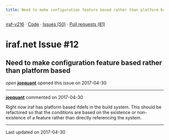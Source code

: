 ```yaml
---
title: Need to make configuration feature based rather than platform based #12
---
```


[iraf-v216](/iraf-v216) · [Code](https://github.com/iraf-community/iraf/tree/iraf-v216) · [Issues (50)](/iraf-v216/issues) · [Pull requests (81)](/iraf-v216/issues/pulls)

# iraf.net Issue #12
## Need to make configuration feature based rather than platform based
*open* **[joequant](https://github.com/joequant)** opened this issue on 2017-04-30

- - - -

**[joequant](https://github.com/joequant)** commented on 2017-04-30

Right now iraf has platform based ifdefs in the build system.  This should be refactored so that the conditions are based on the existence or non-existence of a feature rather than directly referencing the system.

- - - -

Last updated on 2017-04-30
